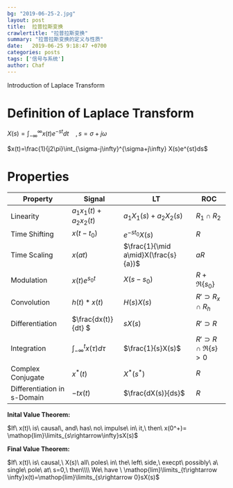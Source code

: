 ```yaml
---
bg: "2019-06-25-2.jpg"
layout: post
title:  拉普拉斯变换
crawlertitle: "拉普拉斯变换"
summary: "拉普拉斯变换的定义与性质"
date:   2019-06-25 9:18:47 +0700
categories: posts
tags: ['信号与系统']
author: Chaf
---
```


Introduction of Laplace Transform

# Definition of Laplace Transform

$X(s)=\int_{-\infty}^{\infty}x(t)e^{-st}dt \ \ \ \ ,s=\sigma+j\omega$

$x(t)=\frac{1}{j2\pi}\int_{\sigma-j\infty}^{\sigma+j\infty} X(s)e^{st}ds$ 

# Properties

| Property                    | Signal                           | LT                                   | ROC                          |
| --------------------------- | -------------------------------- | ------------------------------------ | ---------------------------- |
| Linearity                   | $a_1x_1(t)+a_2x_2(t)$            | $a_1X_1(s)+a_2X_2(s)$                | $R_1\cap R_2$                |
| Time Shifting               | $x(t-t_0)$                       | $e^{-st_0 }X(s)$                     | $R$                          |
| Time Scaling                | $x(at)$                          | $\frac{1}{\mid a\mid}X(\frac{s}{a})$ | $aR$                         |
| Modulation                  | $x(t)e^{s_0t}$                   | $X(s-s_0)$                           | $R+\Re\{s_0\}$               |
| Convolution                 | $h(t)*x(t)$                      | $H(s)X(s)$                           | $R'\supset R_x\cap R_h$      |
| Differentiation             | $\frac{dx(t)}{dt} $              | $sX(s)$                              | $R'\supset R$                |
| Integration                 | $\int^t _{-\infty} x(\tau)d\tau$ | $\frac{1}{s}X(s)$                    | $R'\supset R \cap\Re\{s\}>0$ |
| Complex Conjugate           | $x^*(t)$                         | $X^*(s^*)$                           | $R$                          |
| Differentiation in s-Domain | $-tx(t)$                         | $\frac{dX(s)}{ds}$                   | $R$                          |

**Inital Value Theorem:**

$If\ x(t)\ is\ causal\, and\ has\ no\ impulse\ in\ it,\ then\ x(0^+)= \mathop{lim}\limits_{s\rightarrow\infty}sX(s)$ 

**Final Value Theorem:**

$If\ x(t)\ is\ causal,\ X(s)\ all\ poles\ in\ the\ left\ side,\ execpt\ possibly\ a\ single\ pole\ at\ s=0,\ then\\\\ We\ have \ \mathop{lim}\limits_{t\rightarrow \infty}x(t)=\mathop{lim}\limits_{s\rightarrow 0}sX(s)$